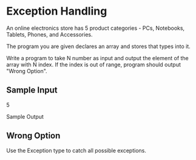 # Exception Handling

An online electronics store has 5 product categories - PCs, Notebooks, Tablets, Phones, and Аccessories.

The program you are given declares an array and stores that types into it.

Write a program to take N number as input and output the element of the array with N index. If the index is out of range, program should output "Wrong Option".

## Sample Input

5

Sample Output

## Wrong Option


Use the Exception type to catch all possible exceptions.

